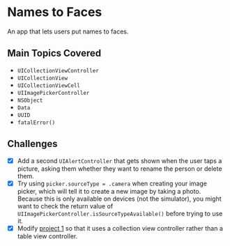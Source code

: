 # Names to Faces

An app that lets users put names to faces.

## Main Topics Covered

- `UICollectionViewController`
- `UICollectionView`
- `UICollectionViewCell`
- `UIImagePickerController`
- `NSObject`
- `Data`
- `UUID`
- `fatalError()`

## Challenges
- [x] Add a second `UIAlertController` that gets shown when the user taps a picture, asking them whether they want to rename the person or delete them.
- [x] Try using `picker.sourceType = .camera` when creating your image picker, which will tell it to create a new image by taking a photo. Because this is only available on devices (not the simulator), you might want to check the return value of `UIImagePickerController.isSourceTypeAvailable()` before trying to use it.
- [x] Modify [project 1](../Project10-Challenge3) so that it uses a collection view controller rather than a table view controller.
